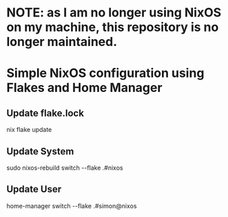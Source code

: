 # NOTE: as I am no longer using NixOS on my machine, this repository is no longer maintained.

# Simple NixOS configuration using Flakes and Home Manager

## Update flake.lock
nix flake update

## Update System
sudo nixos-rebuild switch --flake .#nixos

## Update User
home-manager switch --flake .#simon@nixos
